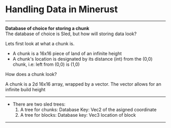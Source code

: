 # Handling Data in Minerust

**********

**Database of choice for storing a chunk**<br>
The database of choice is Sled, but how will storing data look?

Lets first look at what a chunk is.<br>
- A chunk is a 16x16 piece of land of an infinite height
- A chunk's location is designated by its distance (int) from the (0,0) chunk, i.e: left from (0,0) is (1,0)

How does a chunk look? 

A chunk is a 2d 16x16 array, wrapped by a vector. The vector allows for an infinite build height

***

- There are two sled trees:<br/>
    1. A tree for chunks: Database Key: Vec2 of the asigned coordinate<br/>
    2. A tree for blocks: Database key: Vec3 location of block

****
